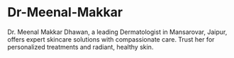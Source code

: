 # Dr-Meenal-Makkar
Dr. Meenal Makkar Dhawan, a leading Dermatologist in Mansarovar, Jaipur, offers expert skincare solutions with compassionate care. Trust her for personalized treatments and radiant, healthy skin.
